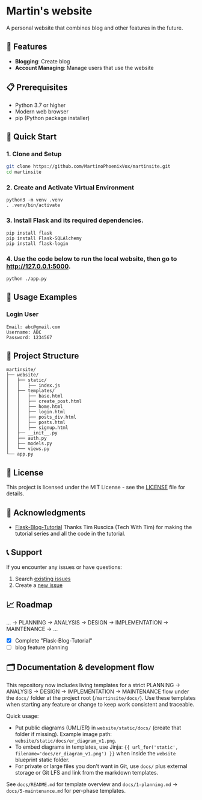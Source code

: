 # Martin's website

A personal website that combines blog and other features in the future.

## 🌟 Features

- **Blogging**: Create blog
- **Account Managing**: Manage users that use the website

## 📋 Prerequisites

- Python 3.7 or higher
- Modern web browser
- pip (Python package installer)

## 🚀 Quick Start

### 1. Clone and Setup

```bash
git clone https://github.com/MartinoPhoenixVox/martinsite.git
cd martinsite
```

### 2. Create and Activate Virtual Environment

```python3
python3 -m venv .venv
. .venv/bin/activate
```

### 3. Install Flask and its required dependencies.
```python3
pip install flask
pip install Flask-SQLAlchemy
pip install flask-login
```

### 4. Use the code below to run the local website, then go to http://127.0.0.1:5000.
```python3
python ./app.py
```

## 🎯 Usage Examples

### Login User
```
Email: abc@gmail.com
Username: ABC
Password: 1234567
```

## 📁 Project Structure

```
martinsite/
├── website/
│   ├── static/
│   │   ├── index.js
│   ├── templates/
│   │   ├── base.html
│   │   ├── create_post.html
│   │   ├── home.html
│   │   ├── login.html
│   │   ├── posts_div.html
│   │   ├── posts.html
│   │   ├── signup.html
│   ├── __init__.py
│   ├── auth.py
│   ├── models.py
│   └── views.py
└── app.py
```

## 📝 License

This project is licensed under the MIT License - see the [LICENSE](LICENSE) file for details.

## 🙏 Acknowledgments

- [Flask-Blog-Tutorial](https://github.com/techwithtim/Flask-Blog-Tutorial) Thanks Tim Ruscica (Tech With Tim) for making the tutorial series and all the code in the tutorial.

## 📞 Support

If you encounter any issues or have questions:

1. Search [existing issues](https://github.com/MartinoPhoenixVox/martinsite/issues)
2. Create a [new issue](https://github.com/MartinoPhoenixVox/martinsite/issues/new)

## 📈 Roadmap

... &rarr; PLANNING &rarr; ANALYSIS &rarr; DESIGN &rarr; IMPLEMENTATION &rarr; MAINTENANCE &rarr; ...

- [x] Complete "Flask-Blog-Tutorial"
- [ ] blog feature planning

## 🗂 Documentation & development flow

This repository now includes living templates for a strict PLANNING → ANALYSIS → DESIGN → IMPLEMENTATION → MAINTENANCE flow under the `docs/` folder at the project root (`/martinsite/docs/`). Use these templates when starting any feature or change to keep work consistent and traceable.

Quick usage:

- Put public diagrams (UML/ER) in `website/static/docs/` (create that folder if missing). Example image path: `website/static/docs/er_diagram_v1.png`.
- To embed diagrams in templates, use Jinja: `{{ url_for('static', filename='docs/er_diagram_v1.png') }}` when inside the `website` blueprint static folder.
- For private or large files you don't want in Git, use `docs/` plus external storage or Git LFS and link from the markdown templates.

See `docs/README.md` for template overview and `docs/1-planning.md` → `docs/5-maintenance.md` for per-phase templates.
